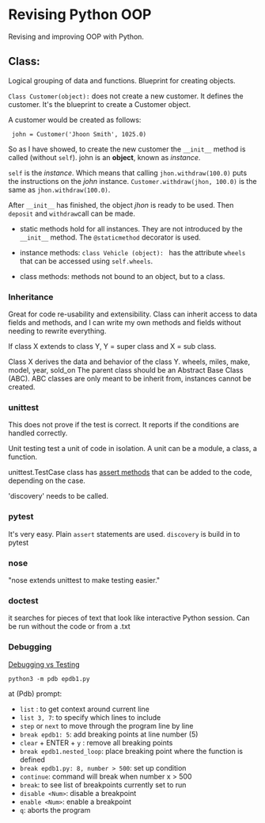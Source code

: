 # Revising Python OOP

Revising and improving OOP with Python.

## Class:

Logical grouping of data and functions. Blueprint for creating objects.

`Class Customer(object):` does not create a new customer. It defines the customer. It's the blueprint to create a Customer object.

A customer would be created as follows:

` john = Customer('Jhoon Smith', 1025.0)`

So as I have showed, to create the new customer the `__init__` method is called (without `self`). john is an **object**, known as *instance*.

`self` is the *instance*. Which means that calling `jhon.withdraw(100.0)` puts the instructions on the *john* instance. `Customer.withdraw(jhon, 100.0)` is the same as `jhon.withdraw(100.0)`.

After `__init__` has finished, the object *jhon* is ready to be used. Then `deposit` and `withdraw`call can be made.

* static methods hold for all instances. They are not introduced by the `__init__` method. The `@staticmethod` decorator is used.

* instance methods: `class Vehicle (object): ` has the attribute `wheels` that can be accessed using `self.wheels`.

* class methods: methods not bound to an object, but to a class.

### Inheritance

Great for code re-usability and extensibility. Class can inherit access to data fields and methods, and I can write my own methods and fields without needing to rewrite everything.

If class X extends to class Y, Y = super class and X = sub class.

Class X derives the data and behavior of the class Y.
wheels, miles, make, model, year, sold_on
The parent class should be an Abstract Base Class (ABC). ABC classes are only meant to be inherit from, instances cannot be created.

### unittest

This does not prove if the test is correct. It reports if the conditions are handled correctly.

Unit testing test a unit of code in isolation. A unit can be a module, a class, a function.

unittest.TestCase class has [assert methods](https://docs.python.org/3/library/unittest.html#assert-methods) that can be added to the code, depending on the case.

'discovery' needs to be called.

### pytest

It's very easy. Plain `assert` statements are used.  `discovery` is build in to pytest

### nose

"nose extends unittest to make testing easier."

### doctest

it searches for pieces of text that look like interactive Python session. Can be run without the code or from a .txt

### Debugging

[Debugging vs Testing](https://softwareengineering.stackexchange.com/a/79070)

`python3 -m pdb epdb1.py`

at (Pdb) prompt:

* `list` : to get context around current line
* `list 3, 7`: to specify which lines to include
* `step` or `next` to move through the program line by line
* `break epdb1: 5`: add breaking points at line number (5)
* `clear` + ENTER + `y` : remove all breaking points
* `break epdb1.nested_loop`: place breaking point where the function is defined
* `break epdb1.py: 8, number > 500`: set up condition
* `continue`: command will break when number x > 500
* `break`: to see list of breakpoints currently set to run
* `disable <Num>`: disable a breakpoint
* `enable <Num>`: enable a breakpoint
* `q`: aborts the program





